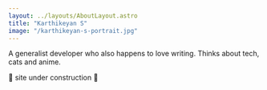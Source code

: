 ```yaml
---
layout: ../layouts/AboutLayout.astro
title: "Karthikeyan S"
image: "/karthikeyan-s-portrait.jpg"
---
```


A generalist developer who also happens to love writing. Thinks about tech, cats and anime.

🚧 site under construction 🚧
